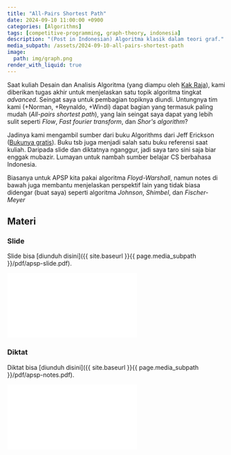 ```yaml
---
title: "All-Pairs Shortest Path"
date: 2024-09-10 11:00:00 +0900
categories: [Algorithms]
tags: [competitive-programming, graph-theory, indonesia]
description: "(Post in Indonesian) Algoritma klasik dalam teori graf."
media_subpath: /assets/2024-09-10-all-pairs-shortest-path
image:
  path: img/graph.png
render_with_liquid: true
---
```

<link rel="stylesheet" href="{{ site.baseurl }}/assets/global/css/embed-pdf.css">

Saat kuliah Desain dan Analisis Algoritma (yang diampu oleh [Kak Raja](https://nivotko.wordpress.com)),
kami diberikan tugas akhir untuk menjelaskan satu topik algoritma tingkat *advanced*. Seingat saya untuk
pembagian topiknya diundi. Untungnya tim kami (+Norman, +Reynaldo, +Windi) dapat bagian yang termasuk
paling mudah (*All-pairs shortest path*), yang lain seingat saya dapat yang lebih sulit seperti *Flow*,
*Fast fourier transform*, dan *Shor's algorithm*?

Jadinya kami mengambil sumber dari buku Algorithms dari Jeff Erickson ([Bukunya gratis](http://algorithms.wtf)).
Buku tsb juga menjadi salah satu buku referensi saat kuliah. Daripada slide dan diktatnya nganggur, jadi saya taro
sini saja biar enggak mubazir. Lumayan untuk nambah sumber belajar CS berbahasa Indonesia.

Biasanya untuk APSP kita pakai algoritma *Floyd-Warshall*, namun notes di bawah juga membantu menjelaskan perspektif
lain yang tidak biasa didengar (buat saya) seperti algoritma *Johnson*, *Shimbel*, dan *Fischer-Meyer*

## Materi

### Slide

Slide bisa [diunduh disini]({{ site.baseurl }}{{ page.media_subpath }}/pdf/apsp-slide.pdf).

<embed
  class="embed-pdf-16-9"
  src="{{ site.baseurl }}{{ page.media_subpath }}/pdf/apsp-slide.pdf"
  type="application/pdf"
  />

### Diktat

Diktat bisa [diunduh disini]({{ site.baseurl }}{{ page.media_subpath }}/pdf/apsp-notes.pdf).

<embed
  class="embed-pdf-letter"
  src="{{ site.baseurl }}{{ page.media_subpath }}/pdf/apsp-notes.pdf"
  type="application/pdf"
  />

